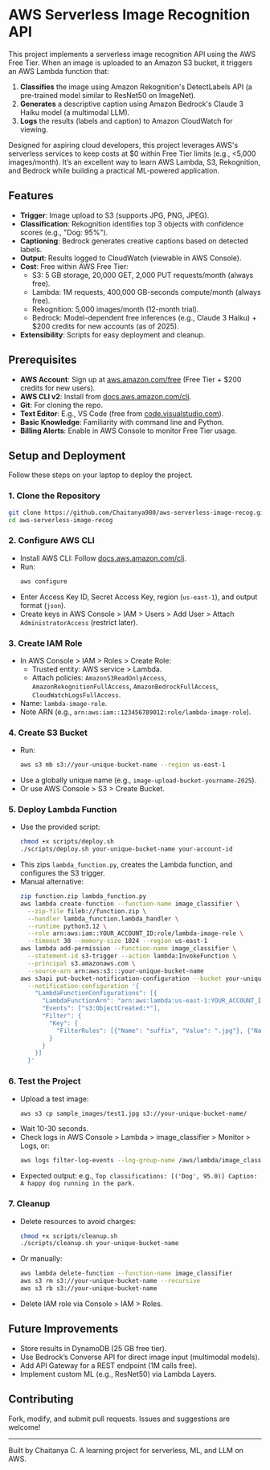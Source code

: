 # AWS Serverless Image Recognition API

This project implements a serverless image recognition API using the AWS Free Tier. When an image is uploaded to an Amazon S3 bucket, it triggers an AWS Lambda function that:
1. **Classifies** the image using Amazon Rekognition's DetectLabels API (a pre-trained model similar to ResNet50 on ImageNet).
2. **Generates** a descriptive caption using Amazon Bedrock's Claude 3 Haiku model (a multimodal LLM).
3. **Logs** the results (labels and caption) to Amazon CloudWatch for viewing.

Designed for aspiring cloud developers, this project leverages AWS's serverless services to keep costs at $0 within Free Tier limits (e.g., <5,000 images/month). It’s an excellent way to learn AWS Lambda, S3, Rekognition, and Bedrock while building a practical ML-powered application.

## Features
- **Trigger**: Image upload to S3 (supports JPG, PNG, JPEG).
- **Classification**: Rekognition identifies top 3 objects with confidence scores (e.g., "Dog: 95%").
- **Captioning**: Bedrock generates creative captions based on detected labels.
- **Output**: Results logged to CloudWatch (viewable in AWS Console).
- **Cost**: Free within AWS Free Tier:
  - S3: 5 GB storage, 20,000 GET, 2,000 PUT requests/month (always free).
  - Lambda: 1M requests, 400,000 GB-seconds compute/month (always free).
  - Rekognition: 5,000 images/month (12-month trial).
  - Bedrock: Model-dependent free inferences (e.g., Claude 3 Haiku) + $200 credits for new accounts (as of 2025).
- **Extensibility**: Scripts for easy deployment and cleanup.

## Prerequisites
- **AWS Account**: Sign up at [aws.amazon.com/free](https://aws.amazon.com/free) (Free Tier + $200 credits for new users).
- **AWS CLI v2**: Install from [docs.aws.amazon.com/cli](https://docs.aws.amazon.com/cli).
- **Git**: For cloning the repo.
- **Text Editor**: E.g., VS Code (free from [code.visualstudio.com](https://code.visualstudio.com)).
- **Basic Knowledge**: Familiarity with command line and Python.
- **Billing Alerts**: Enable in AWS Console to monitor Free Tier usage.



## Setup and Deployment
Follow these steps on your laptop to deploy the project.

### 1. Clone the Repository
```bash
git clone https://github.com/Chaitanya980/aws-serverless-image-recog.git
cd aws-serverless-image-recog
```

### 2. Configure AWS CLI
- Install AWS CLI: Follow [docs.aws.amazon.com/cli](https://docs.aws.amazon.com/cli).
- Run:
  ```bash
  aws configure
  ```
- Enter Access Key ID, Secret Access Key, region (`us-east-1`), and output format (`json`).
- Create keys in AWS Console > IAM > Users > Add User > Attach `AdministratorAccess` (restrict later).

### 3. Create IAM Role
- In AWS Console > IAM > Roles > Create Role:
  - Trusted entity: AWS service > Lambda.
  - Attach policies: `AmazonS3ReadOnlyAccess`, `AmazonRekognitionFullAccess`, `AmazonBedrockFullAccess`, `CloudWatchLogsFullAccess`.
- Name: `lambda-image-role`.
- Note ARN (e.g., `arn:aws:iam::123456789012:role/lambda-image-role`).

### 4. Create S3 Bucket
- Run:
  ```bash
  aws s3 mb s3://your-unique-bucket-name --region us-east-1
  ```
- Use a globally unique name (e.g., `image-upload-bucket-yourname-2025`).
- Or use AWS Console > S3 > Create Bucket.

### 5. Deploy Lambda Function
- Use the provided script:
  ```bash
  chmod +x scripts/deploy.sh
  ./scripts/deploy.sh your-unique-bucket-name your-account-id
  ```
- This zips `lambda_function.py`, creates the Lambda function, and configures the S3 trigger.
- Manual alternative:
  ```bash
  zip function.zip lambda_function.py
  aws lambda create-function --function-name image_classifier \
    --zip-file fileb://function.zip \
    --handler lambda_function.lambda_handler \
    --runtime python3.12 \
    --role arn:aws:iam::YOUR_ACCOUNT_ID:role/lambda-image-role \
    --timeout 30 --memory-size 1024 --region us-east-1
  aws lambda add-permission --function-name image_classifier \
    --statement-id s3-trigger --action lambda:InvokeFunction \
    --principal s3.amazonaws.com \
    --source-arn arn:aws:s3:::your-unique-bucket-name
  aws s3api put-bucket-notification-configuration --bucket your-unique-bucket-name \
    --notification-configuration '{
      "LambdaFunctionConfigurations": [{
        "LambdaFunctionArn": "arn:aws:lambda:us-east-1:YOUR_ACCOUNT_ID:function:image_classifier",
        "Events": ["s3:ObjectCreated:*"],
        "Filter": {
          "Key": {
            "FilterRules": [{"Name": "suffix", "Value": ".jpg"}, {"Name": "suffix", "Value": ".png"}, {"Name": "suffix", "Value": ".jpeg"}]
          }
        }
      }]
    }'
  ```

### 6. Test the Project
- Upload a test image:
  ```bash evenly
  aws s3 cp sample_images/test1.jpg s3://your-unique-bucket-name/
  ```
- Wait 10-30 seconds.
- Check logs in AWS Console > Lambda > image_classifier > Monitor > Logs, or:
  ```bash
  aws logs filter-log-events --log-group-name /aws/lambda/image_classifier --limit 100
  ```
- Expected output: e.g., `Top classifications: [('Dog', 95.0)] Caption: A happy dog running in the park.`

### 7. Cleanup
- Delete resources to avoid charges:
  ```bash
  chmod +x scripts/cleanup.sh
  ./scripts/cleanup.sh your-unique-bucket-name
  ```
- Or manually:
  ```bash
  aws lambda delete-function --function-name image_classifier
  aws s3 rm s3://your-unique-bucket-name --recursive
  aws s3 rb s3://your-unique-bucket-name
  ```
- Delete IAM role via Console > IAM > Roles.



## Future Improvements
- Store results in DynamoDB (25 GB free tier).
- Use Bedrock’s Converse API for direct image input (multimodal models).
- Add API Gateway for a REST endpoint (1M calls free).
- Implement custom ML (e.g., ResNet50) via Lambda Layers.



## Contributing
Fork, modify, and submit pull requests. Issues and suggestions are  welcome!

---

Built by Chaitanya C. A learning project for serverless, ML, and LLM on AWS.

